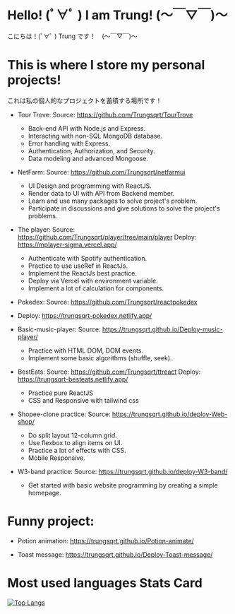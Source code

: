 
# Hello! (ﾟ∀ﾟ )   I am Trung! (～￣▽￣)～
こにちは！(ﾟ∀ﾟ )  Trung です！　(～￣▽￣)～

# This is where I store my personal projects!
これは私の個人的なプロジェクトを蓄積する場所です！

- Tour Trove:
  Source: https://github.com/Trungsqrt/TourTrove
  - Back-end API with Node.js and Express.
  - Interacting with non-SQL MongoDB database.
  - Error handling with Express.
  - Authentication, Authorization, and Security.
  - Data modeling and advanced Mongoose.


- NetFarm:
  Source: https://github.com/Trungsqrt/netfarmui
  - UI Design and programming with ReactJS.
  - Render data to UI with API from Backend member.
  - Learn and use many packages to solve project's problem.
  - Participate in discussions and give solutions to solve the project's problems.

- The player:
  Source: https://github.com/Trungsqrt/player/tree/main/player
  Deploy: https://mplayer-sigma.vercel.app/
  - Authenticate with Spotify authentication.
  - Practice to use useRef in ReactJs.
  - Implement the ReactJs best practice.
  - Deploy via Vercel with environment variable.
  - Implement a lot of calculation for components.


- Pokedex:
  Source: https://github.com/Trungsqrt/reactpokedex
- Deploy: https://trungsqrt-pokedex.netlify.app/

- Basic-music-player:
  Source: https://trungsqrt.github.io/Deploy-music-player/
  - Practice with HTML DOM, DOM events.
  - Implement some basic algorithms (shuffle, seek).

- BestEats:
  Source: https://github.com/Trungsqrt/ttreact
  Deploy: https://trungsqrt-besteats.netlify.app/
  - Practice pure ReactJS
  - CSS and Responsive with tailwind css
    
- Shopee-clone practice:
  Source: https://trungsqrt.github.io/deploy-Web-shop/
  - Do split layout 12-column grid.
  - Use flexbox to align items on UI.
  - Practice a lot of effects with CSS.
  - Mobile Responsive.

- W3-band practice:
  Source: https://trungsqrt.github.io/deploy-W3-band/
  - Get started with basic website programming by creating a simple homepage.



# Funny project:

- Potion animation: https://trungsqrt.github.io/Potion-animate/

- Toast message: https://trungsqrt.github.io/Deploy-Toast-message/

# Most used languages Stats Card
[![Top Langs](https://github-readme-stats.vercel.app/api/top-langs/?username=trungsqrt&layout=compact)](https://github.com/trungsqrt/github-readme-stats)

